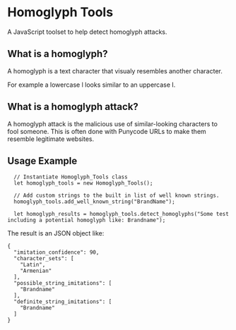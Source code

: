 # Homoglyph Tools
A JavaScript toolset to help detect homoglyph attacks.

## What is a homoglyph?
A homoglyph is a text character that visualy resembles another character. 

For example a lowercase l looks similar to an uppercase I. 

## What is a homoglyph attack?
A homoglyph attack is the malicious use of similar-looking characters to fool someone. This is often done with Punycode URLs to make them resemble legitimate websites.

## Usage Example
```
  // Instantiate Homoglyph_Tools class
  let homoglyph_tools = new Homoglyph_Tools();

  // Add custom strings to the built in list of well known strings.
  homoglyph_tools.add_well_known_string("BrandName"); 

  let homoglyph_results = homoglyph_tools.detect_homoglyphs("Some test including a potential homoglyph like: Braոdname");  
```

The result is an JSON object like:
```
{
  "imitation_confidence": 90,
  "character_sets": [
    "Latin",
    "Armenian"
  ],
  "possible_string_imitations": [
    "Brandname"
  ],
  "definite_string_imitations": [
    "Brandname"
  ]
}
```
